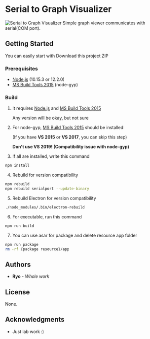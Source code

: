 # Serial to Graph Visualizer
![Serial to Graph Visualizer](https://user-images.githubusercontent.com/9062624/57948142-d2400680-791b-11e9-8df4-8e82e2c6bfda.png)
Simple graph viewer communicates with serial(COM port).

## Getting Started

You can easily start with Download this project ZIP

### Prerequisites

* [Node.js](https://nodejs.org/) (10.15.3 or 12.2.0)
* [MS Build Tools 2015](https://www.microsoft.com/en-US/download/details.aspx?id=48159) (node-gyp)

### Build
1. It requires [Node.js](https://nodejs.org/) and [MS Build Tools 2015](https://www.microsoft.com/en-US/download/details.aspx?id=48159)

   Any version will be okay, but not sure

2. For node-gyp, [MS Build Tools 2015](https://www.microsoft.com/en-US/download/details.aspx?id=48159) should be installed

   (If you have **VS 2015** or **VS 2017**, you can skip this step)

   **Don't use VS 2019! (Compatibility issue with node-gyp)**

3. If all are installed, write this command
```bash
npm install
```

4. Rebuild for version compatibility
```bash
npm rebuild
npm rebuild serialport --update-binary
```

5. Rebuild Electron for version compatibility
```bash
./node_modules/.bin/electron-rebuild
```

6. For executable, run this command
```bash
npm run build
```

7. You can use asar for package and delete resource app folder
```bash
npm run package
rm -rf {package resource}/app
```

## Authors

* **Ryo** - *Whole work*

## License

None.

## Acknowledgments

* Just lab work :)
